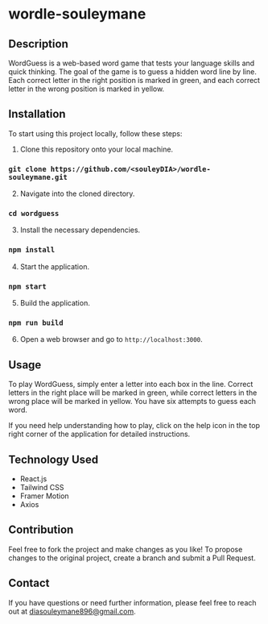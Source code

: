 # wordle-souleymane

## Description

WordGuess is a web-based word game that tests your language skills and quick thinking. The goal of the game is to guess a hidden word line by line. Each correct letter in the right position is marked in green, and each correct letter in the wrong position is marked in yellow.

## Installation

To start using this project locally, follow these steps:

1. Clone this repository onto your local machine.

### `git clone https://github.com/<souleyDIA>/wordle-souleymane.git`


2. Navigate into the cloned directory.

### `cd wordguess`


3. Install the necessary dependencies.

### `npm install`

4. Start the application.

### `npm start`

5. Build the application.

### `npm run build`

6. Open a web browser and go to `http://localhost:3000`.

## Usage

To play WordGuess, simply enter a letter into each box in the line. Correct letters in the right place will be marked in green, while correct letters in the wrong place will be marked in yellow. You have six attempts to guess each word.

If you need help understanding how to play, click on the help icon in the top right corner of the application for detailed instructions.

## Technology Used

- React.js
- Tailwind CSS
- Framer Motion
- Axios

## Contribution

Feel free to fork the project and make changes as you like! To propose changes to the original project, create a branch and submit a Pull Request.

## Contact

If you have questions or need further information, please feel free to reach out at diasouleymane896@gmail.com.

